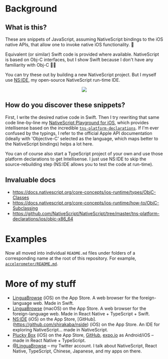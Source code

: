 # Background

## What is this?

These are snippets of JavaScript, assuming NativeScript bindings to the iOS native APIs, that allow one to invoke native iOS functionality. 📲

Equivalent (or similar) Swift code is provided where available. NativeScript is based on Obj-C interfaces, but I show Swift because I don't have any familiarity with Obj-C 🤷‍♂️

You can try these out by building a new NativeScript project. But I myself use [NS:IDE](https://github.com/shirakaba/nside), my open-source NativeScript run-time IDE.

<p align="center">
    <a href="https://twitter.com/intent/follow?screen_name=LinguaBrowse">
        <img src="https://img.shields.io/twitter/follow/LinguaBrowse.svg?style=social&logo=twitter">
    </a>
</p>

## How do you discover these snippets?

First, I write the desired native code in Swift. Then I try rewriting that same code line-by-line my [NativeScript Playground for iOS](https://shirakaba.github.io/NSIDE/ios/index.html), which provides intellisense based on the incredible [`tns-platform-declarations`](https://github.com/NativeScript/NativeScript/tree/master/tns-platform-declarations/ios/objc-x86_64). If I'm ever confused by the typings, I refer to the official Apple API documentation (ideally with 'Objective-C' selected as the language, which maps better to the NativeScript bindings) helps a lot here.

You can of course also start a TypeScript project of your own and use those platform declarations to get Intellisense. I just use NS:IDE to skip the source-rebuilding step (NS:IDE allows you to test the code at run-time).

## Invaluable docs

* https://docs.nativescript.org/core-concepts/ios-runtime/types/ObjC-Classes
* https://docs.nativescript.org/core-concepts/ios-runtime/how-to/ObjC-Subclassing
* https://github.com/NativeScript/NativeScript/tree/master/tns-platform-declarations/ios/objc-x86_64

# Examples

Now all moved into individual `README.md` files under folders of a corresponding name at the root of this repository. For example, [`accelerometer/README.md`](https://github.com/shirakaba/nativescript-grimoire/blob/master/accelerometer/README.md).

# More of my stuff

<!-- <div style="display: flex;">
    <img src="/readme_img/LinguaBrowse.PNG" width="64px"</img>
    <img src="/readme_img/TheBox.PNG" width="64px"</img>
</div> -->

* [LinguaBrowse](https://itunes.apple.com/us/app/linguabrowse/id1281350165?ls=1&mt=8) (iOS) on the App Store. A web browser for the foreign-language web. Made in Swift.
* [LinguaBrowse](https://itunes.apple.com/gb/app/linguabrowse/id1422884180?mt=12) (macOS) on the App Store. A web browser for the foreign-language web. Made in React Native + TypeScript + Swift.
* [NS:IDE](https://itunes.apple.com/us/app/nside/id1446068686?ls=1&mt=8) (iOS) on the App Store, [GitHub].(https://github.com/shirakaba/nside) (iOS) on the App Store. An IDE for exploring NativeScript... made in NativeScript.
* [Plucky Box](https://itunes.apple.com/us/app/plucky-box/id1375337845?ls=1&mt=8) (iOS) on the App Store, [GitHub](https://github.com/shirakaba/react-native-typescript-2d-game), [expo.io](https://expo.io/@bottledlogic/the-box) as Android/iOS – made in React Native + TypeScript.
* [@LinguaBrowse](https://twitter.com/LinguaBrowse) – my Twitter account. I talk about NativeScript, React Native, TypeScript, Chinese, Japanese, and my apps on there.

